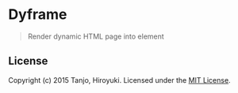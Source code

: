 # Dyframe
> Render dynamic HTML page into element

## License
Copyright (c) 2015 Tanjo, Hiroyuki. Licensed under the [MIT License](LICENSE).
